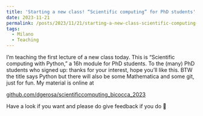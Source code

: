 ```yaml
---
title: 'Starting a new class! “Scientific computing” for PhD students'
date: 2023-11-21
permalink: /posts/2023/11/21/starting-a-new-class-scientific-computing-for-phd-students
tags:
  - Milano
  - Teaching
---
```


I’m teaching the first lecture of a new class today. This is “Scientific computing with Python,” a 16h module for PhD students. To the (many) PhD students who signed up: thanks for your interest, hope you’ll like this. BTW the title says Python but there will also be some Mathematica and some git, just for fun. My material is online at

[github.com/dgerosa/scientificcomputing_bicocca_2023](<https://github.com/dgerosa/scientificcomputing_bicocca_2023>)

Have a look if you want and please do give feedback if you do 🙂

